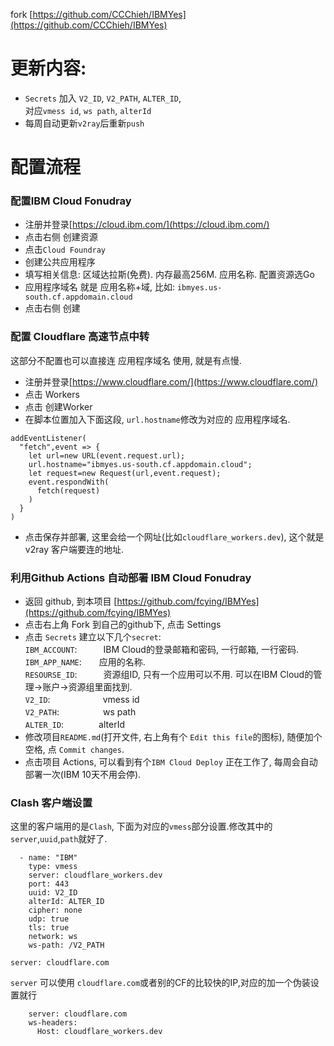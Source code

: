 fork [https://github.com/CCChieh/IBMYes](https://github.com/CCChieh/IBMYes)  


# 更新内容:
* `Secrets` 加入 `V2_ID`, `V2_PATH`, `ALTER_ID`,  
  对应`vmess id`, `ws path`, `alterId`
* 每周自动更新`v2ray`后重新`push`


# 配置流程

### 配置IBM Cloud Fonudray
* 注册并登录[https://cloud.ibm.com/](https://cloud.ibm.com/)
* 点击右侧 创建资源 
* 点击`Cloud Foundray`
* 创建公共应用程序
* 填写相关信息: 区域达拉斯(免费). 内存最高256M. 应用名称. 配置资源选Go
* 应用程序域名 就是 应用名称+域, 比如: `ibmyes.us-south.cf.appdomain.cloud`
* 点击右侧 创建

### 配置 Cloudflare 高速节点中转
这部分不配置也可以直接连 应用程序域名 使用, 就是有点慢.
* 注册并登录[https://www.cloudflare.com/](https://www.cloudflare.com/)
* 点击 Workers
* 点击 创建Worker
* 在脚本位置加入下面这段, `url.hostname`修改为对应的 应用程序域名.
```
addEventListener(
  "fetch",event => {
    let url=new URL(event.request.url);
    url.hostname="ibmyes.us-south.cf.appdomain.cloud";
    let request=new Request(url,event.request);
    event.respondWith(
      fetch(request)
    )
  }
)
```
* 点击保存并部署, 这里会给一个网址(比如`cloudflare_workers.dev`), 这个就是 v2ray 客户端要连的地址.

### 利用Github Actions 自动部署 IBM Cloud Fonudray
* 返回 github, 到本项目 [https://github.com/fcying/IBMYes](https://github.com/fcying/IBMYes)
* 点击右上角 Fork 到自己的github下, 点击 Settings
* 点击 `Secrets` 建立以下几个`secret`:  
  `IBM_ACCOUNT`:　　　IBM Cloud的登录邮箱和密码, 一行邮箱, 一行密码.  
  `IBM_APP_NAME`:　　应用的名称.  
  `RESOURSE_ID`:　　　资源组ID, 只有一个应用可以不用. 可以在IBM Cloud的管理->账户->资源组里面找到.  
  `V2_ID`:　　　　　　vmess id  
  `V2_PATH`:　　　　　ws path  
  `ALTER_ID`:　　　　alterId  
* 修改项目`README.md`(打开文件, 右上角有个 `Edit this file`的图标), 随便加个空格, 点 `Commit changes`.
* 点击项目 Actions, 可以看到有个`IBM Cloud Deploy` 正在工作了, 每周会自动部署一次(IBM 10天不用会停).

### Clash 客户端设置
这里的客户端用的是`Clash`, 下面为对应的`vmess`部分设置.修改其中的`server`,`uuid`,`path`就好了.
```
  - name: "IBM"
    type: vmess
    server: cloudflare_workers.dev
    port: 443
    uuid: V2_ID
    alterId: ALTER_ID
    cipher: none
    udp: true
    tls: true
    network: ws
    ws-path: /V2_PATH
```
    server: cloudflare.com
`server` 可以使用 `cloudflare.com`或者别的CF的比较快的IP,对应的加一个伪装设置就行
```
    server: cloudflare.com
    ws-headers:
      Host: cloudflare_workers.dev
```
